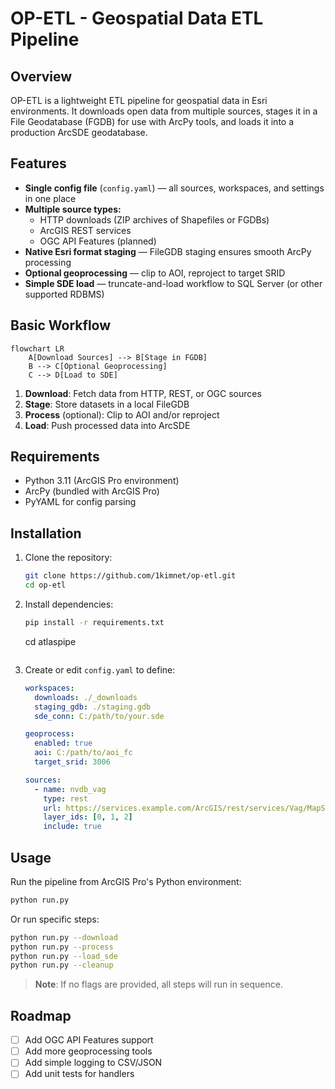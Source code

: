 # OP-ETL - Geospatial Data ETL Pipeline

## Overview
OP-ETL is a lightweight ETL pipeline for geospatial data in Esri environments. It downloads open data from multiple sources, stages it in a File Geodatabase (FGDB) for use with ArcPy tools, and loads it into a production ArcSDE geodatabase.

## Features

- **Single config file** (`config.yaml`) — all sources, workspaces, and settings in one place
- **Multiple source types:**
  - HTTP downloads (ZIP archives of Shapefiles or FGDBs)
  - ArcGIS REST services
  - OGC API Features (planned)
- **Native Esri format staging** — FileGDB staging ensures smooth ArcPy processing
- **Optional geoprocessing** — clip to AOI, reproject to target SRID
- **Simple SDE load** — truncate-and-load workflow to SQL Server (or other supported RDBMS)

## Basic Workflow

```mermaid
flowchart LR
    A[Download Sources] --> B[Stage in FGDB]
    B --> C[Optional Geoprocessing]
    C --> D[Load to SDE]
```

1. **Download**: Fetch data from HTTP, REST, or OGC sources
2. **Stage**: Store datasets in a local FileGDB
3. **Process** (optional): Clip to AOI and/or reproject
4. **Load**: Push processed data into ArcSDE

## Requirements

- Python 3.11 (ArcGIS Pro environment)
- ArcPy (bundled with ArcGIS Pro)
- PyYAML for config parsing

## Installation

1. Clone the repository:
   ```bash
   git clone https://github.com/1kimnet/op-etl.git
   cd op-etl
   ```

2. Install dependencies:
   ```bash
   pip install -r requirements.txt
    ```
   cd atlaspipe
   ```

2. Create or edit `config.yaml` to define:
   ```yaml
   workspaces:
     downloads: ./_downloads
     staging_gdb: ./staging.gdb
     sde_conn: C:/path/to/your.sde

   geoprocess:
     enabled: true
     aoi: C:/path/to/aoi_fc
     target_srid: 3006

   sources:
     - name: nvdb_vag
       type: rest
       url: https://services.example.com/ArcGIS/rest/services/Vag/MapServer
       layer_ids: [0, 1, 2]
       include: true
   ```

## Usage

Run the pipeline from ArcGIS Pro's Python environment:

```bash
python run.py
```

Or run specific steps:

```bash
python run.py --download
python run.py --process
python run.py --load_sde
python run.py --cleanup
```

> **Note**: If no flags are provided, all steps will run in sequence.

## Roadmap

- [ ] Add OGC API Features support
- [ ] Add more geoprocessing tools
- [ ] Add simple logging to CSV/JSON
- [ ] Add unit tests for handlers

